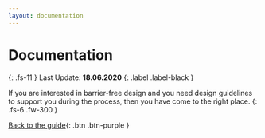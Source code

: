 ```yaml
---
layout: documentation
---
```


# Documentation
{: .fs-11 }
Last Update: **18.06.2020**
{: .label .label-black }

If you are interested in barrier-free design and you need design guidelines to support you during the process, then you have come to the right place.
{: .fs-6 .fw-300 }

[Back to the guide](/Accessibility-Designer-Guide/docs/){: .btn .btn-purple }